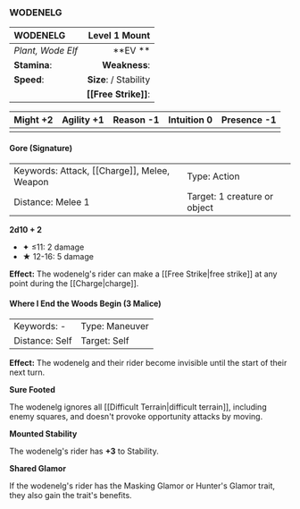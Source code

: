 ### WODENELG

| WODENELG          |      **Level 1 Mount** |
| :---------------- | ---------------------: |
| *Plant, Wode Elf* |            \*\*EV \*\* |
| **Stamina**:      |          **Weakness**: |
| **Speed**:        | **Size**:  / Stability |
|                   |   **[[Free Strike]]**: |

| **Might** +2 | **Agility** +1 | **Reason** -1 | **Intuition** 0 | **Presence** -1 |
| ------------ | -------------- | ------------- | --------------- | --------------- |
|              |                |               |                 |                 |

#### Gore (Signature)

|                                             |                              |
| :------------------------------------------ | :--------------------------- |
| Keywords: Attack, [[Charge]], Melee, Weapon | Type: Action                 |
| Distance: Melee 1                           | Target: 1 creature or object |

**2d10 + 2**

- ✦ ≤11: 2 damage
- ★ 12-16: 5 damage

**Effect:** The wodenelg's rider can make a [[Free Strike|free strike]] at any point during the [[Charge|charge]].

#### Where I End the Woods Begin (3 Malice)

|                |                |
| :------------- | :------------- |
| Keywords: -    | Type: Maneuver |
| Distance: Self | Target: Self   |

**Effect:** The wodenelg and their rider become invisible until the start of their next turn.

**Sure Footed**

The wodenelg ignores all [[Difficult Terrain|difficult terrain]], including enemy squares, and doesn't provoke opportunity attacks by moving.

**Mounted Stability**

The wodenelg's rider has **+3** to Stability.

**Shared Glamor**

If the wodenelg's rider has the Masking Glamor or Hunter's Glamor trait, they also gain the trait's benefits.
